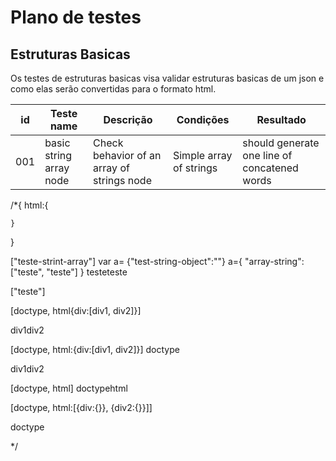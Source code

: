 # Plano de testes

## Estruturas Basicas

Os testes de estruturas basicas visa validar estruturas basicas de um json
e como elas serão convertidas para o formato html.

|id |Teste name|Descrição|Condições|Resultado|
|---|----------|---------|---------|---------|
|001|basic string array node|Check behavior of an array of strings node|Simple array of strings|should generate one line of concatened words|

/*{
    html:{
        
    }
}
<html></html>

["teste-strint-array"]
var a= {"test-string-object":""}
a={
    "array-string":["teste", "teste"]
}
<array-string>testeteste</array-string>

["teste"]
<teste></teste>

[doctype, html{div:[div1, div2]}]
<docktype>
<html>
    <div>div1div2</div>
</html>

[doctype, html:{div:[div1, div2]}]
doctype
<html>
    <div>div1div2</div>
</html>

[doctype, html]
doctypehtml

[doctype, html:[{div:{}}, {div2:{}}]]

doctype
<html>
    <div></div>
    <div></div>
</html>*/